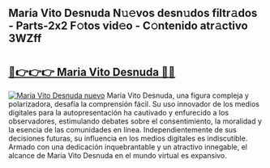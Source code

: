 ## Maria Vito Desnuda N𝚞𝚎vos desn𝚞dos filtr𝚊dos - Parts-2x2 F𝚘tos vid𝚎o - C𝚘ntenido atr𝚊ctivo 3WZff

# <h2><a href="http://mb93xf.tromn.icu/?c=Maria+Vito+Desnuda">🔗👉👉👉 Maria Vito Desnuda 🔗🔗</a></h2>

[![Maria Vito Desnuda nuevo](https://i.imgur.com/pEAQMta.gif)](http://mb93xf.tromn.icu/?c=Maria+Vito+Desnuda)
Maria Vito Desnuda, una figura compleja y polarizadora, desafía la comprensión fácil. Su uso innovador de los medios digitales para la autopresentación ha cautivado y enfurecido a los observadores, estimulando debates sobre el consentimiento, la moralidad y la esencia de las comunidades en línea. Independientemente de sus decisiones futuras, su influencia en los medios digitales es indiscutible. Armado con una dedicación inquebrantable y un atractivo innegable, el alcance de Maria Vito Desnuda en el mundo virtual es expansivo.
